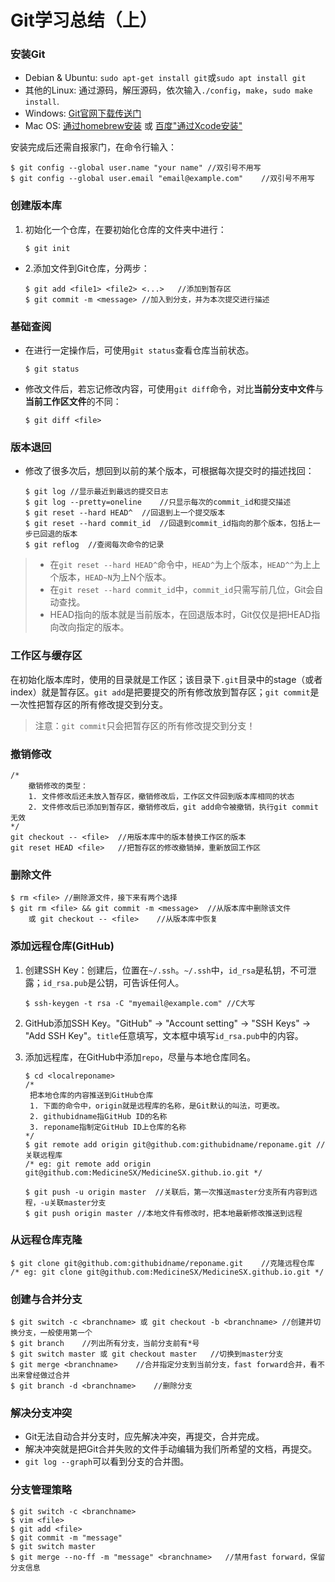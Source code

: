 # Git学习总结（上）

### 安装Git

* Debian & Ubuntu: `sudo apt-get install git`或`sudo apt install git`
* 其他的Linux: 通过源码，解压源码，依次输入`./config`，`make`，`sudo make install`.
* Windows: [Git官网下载传送门](https://git-scm.com/downloads)
* Mac OS: [通过homebrew安装](http://brew.sh/) 或 [百度"通过Xcode安装"](https://www.baidu.com)

安装完成后还需自报家门，在命令行输入：

```
$ git config --global user.name "your name"	//双引号不用写
$ git config --global user.email "email@example.com"	//双引号不用写
```

### 创建版本库

1. 初始化一个仓库，在要初始化仓库的文件夹中进行：

   ```
   $ git init
   ```

* 2.添加文件到Git仓库，分两步：

  ```
  $ git add <file1> <file2> <...>	//添加到暂存区
  $ git commit -m <message>	//加入到分支，并为本次提交进行描述
  ```

### 基础查阅

* 在进行一定操作后，可使用`git status`查看仓库当前状态。

  ```
  $ git status
  ```

* 修改文件后，若忘记修改内容，可使用`git diff`命令，对比**当前分支中文件**与**当前工作区文件**的不同：

  ```
  $ git diff <file>
  ```

### 版本退回

* 修改了很多次后，想回到以前的某个版本，可根据每次提交时的描述找回：

  ```
  $ git log	//显示最近到最远的提交日志
  $ git log --pretty=oneline	//只显示每次的commit_id和提交描述
  $ git reset --hard HEAD^	//回退到上一个提交版本
  $ git reset --hard commit_id	//回退到commit_id指向的那个版本，包括上一步已回退的版本
  $ git reflog	//查阅每次命令的记录
  ```

> * 在`git reset --hard HEAD^`命令中，`HEAD^`为上个版本，`HEAD^^`为上上个版本，`HEAD~N`为上N个版本。
> * 在`git reset --hard commit_id`中，`commit_id`只需写前几位，Git会自动查找。
> * HEAD指向的版本就是当前版本，在回退版本时，Git仅仅是把HEAD指向改向指定的版本。

### 工作区与缓存区

在初始化版本库时，使用的目录就是工作区；该目录下`.git`目录中的stage（或者index）就是暂存区。`git add`是把要提交的所有修改放到暂存区；`git commit`是一次性把暂存区的所有修改提交到分支。

> 注意：`git commit`只会把暂存区的所有修改提交到分支！

### 撤销修改

```
/*
	撤销修改的类型：
	1. 文件修改后还未放入暂存区，撤销修改后，工作区文件回到版本库相同的状态
	2. 文件修改后已添加到暂存区，撤销修改后，git add命令被撤销，执行git commit无效
*/
git checkout -- <file>	//用版本库中的版本替换工作区的版本
git reset HEAD <file>	//把暂存区的修改撤销掉，重新放回工作区
```

### 删除文件

```
$ rm <file>	//删除源文件，接下来有两个选择
$ git rm <file> && git commit -m <message>	//从版本库中删除该文件
	或 git checkout -- <file>	//从版本库中恢复
```

### 添加远程仓库(GitHub)

1. 创建SSH Key：创建后，位置在`~/.ssh`。`~/.ssh`中，`id_rsa`是私钥，不可泄露；`id_rsa.pub`是公钥，可告诉任何人。

   ```
   $ ssh-keygen -t rsa -C "myemail@example.com"	//C大写
   ```

2. GitHub添加SSH Key。"GitHub" -> "Account setting" -> "SSH Keys" -> "Add SSH Key"。`title`任意填写，文本框中填写`id_rsa.pub`中的内容。

3. 添加远程库，在GitHub中添加`repo`，尽量与本地仓库同名。

   ```
   $ cd <localreponame>
   /*
   	把本地仓库的内容推送到GitHub仓库
   	1. 下面的命令中，origin就是远程库的名称，是Git默认的叫法，可更改。
   	2. githubidname指GitHub ID的名称
   	3. reponame指制定GitHub ID上仓库的名称
   */
   $ git remote add origin git@github.com:githubidname/reponame.git	//关联远程库
   /* eg: git remote add origin git@github.com:MedicineSX/MedicineSX.github.io.git */
   
   $ git push -u origin master	//关联后，第一次推送master分支所有内容到远程，-u关联master分支
   $ git push origin master	//本地文件有修改时，把本地最新修改推送到远程
   ```

### 从远程仓库克隆

```
$ git clone git@github.com:githubidname/reponame.git	//克隆远程仓库
/* eg: git clone git@github.com:MedicineSX/MedicineSX.github.io.git */
```

### 创建与合并分支

```
$ git switch -c <branchname> 或 git checkout -b <branchname>	//创建并切换分支，一般使用第一个
$ git branch	//列出所有分支，当前分支前有*号
$ git switch master 或 git checkout master	//切换到master分支
$ git merge <branchname>	//合并指定分支到当前分支，fast forward合并，看不出来曾经做过合并
$ git branch -d <branchname>	//删除分支
```

### 解决分支冲突

* Git无法自动合并分支时，应先解决冲突，再提交，合并完成。
* 解决冲突就是把Git合并失败的文件手动编辑为我们所希望的文档，再提交。
* `git log --graph`可以看到分支的合并图。

### 分支管理策略

```
$ git switch -c <branchname>
$ vim <file>
$ git add <file>
$ git commit -m "message"
$ git switch master
$ git merge --no-ff -m "message" <branchname>	//禁用fast forward，保留分支信息
```

